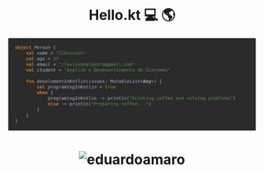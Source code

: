 <h1 align="center">Hello.kt 💻 🌎</h1>

![Screenshot](https://github.com/Clevisson/Clevisson/blob/master/perfil_github.jpeg)
<h1 align="center"
[![Github Badge](https://img.shields.io/badge/-Github-000?style=flat-square&logo=Github&logoColor=white&link=https://github.com/clevisson)](https://github.com/clevisson)
[![Linkedin Badge](https://img.shields.io/badge/-LinkedIn-blue?style=flat-square&logo=Linkedin&logoColor=white&link=https://https://www.linkedin.com/in/clevisson-ribeiro/)](https://www.linkedin.com/in/clevisson-ribeiro/)-
[![Instagram Badge](https://img.shields.io/badge/-Instagram-C13584?style=flat-quare&labelColor=C13584&logo=instagram&logoColor=white&link=https://www.instagram.com/clevissonpf/)](https://www.instagram.com/clevissonpf)

</h1>
<h1 align="center"> <img src="https://komarev.com/ghpvc/?username=eduardoamaro" alt="eduardoamaro" /> </h1>

